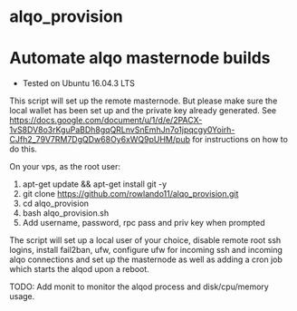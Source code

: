 # alqo_provision
Automate alqo masternode builds
===============================

* Tested on Ubuntu 16.04.3 LTS 


This script will set up the remote masternode. But please make sure the local wallet has been set up and the private key already generated. 
See https://docs.google.com/document/u/1/d/e/2PACX-1vS8DV8o3rKguPaBDh8gqQRLnvSnEmhJn7o1jpqcgy0Yoirh-CJfh2_79V7RM7DgQDw68Oy6xWQ9pUHM/pub for instructions on how to do this.


On your vps, as the root user:

1) apt-get update && apt-get install git -y
1) git clone https://github.com/rowlando11/alqo_provision.git
2) cd alqo_provision
3) bash alqo_provision.sh
4) Add username, password, rpc pass and priv key when prompted


The script will set up a local user of your choice, disable remote root ssh logins, install fail2ban, ufw, configure ufw for incoming ssh and  incoming alqo connections and set up the masternode as well as adding a cron job which starts the alqod upon a reboot.



TODO: Add monit to monitor the alqod process and disk/cpu/memory usage.

